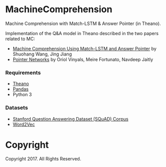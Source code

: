 # MachineComprehension
Machine Comprehension with Match-LSTM &amp; Answer Pointer (in Theano).

Implementation of the Q&A model in Theano described in the two papers related to MC:

- [Machine Comprehension Using Match-LSTM and Answer Pointer](https://arxiv.org/abs/1608.07905) by Shuohang Wang, Jing Jiang
- [Pointer Networks](https://arxiv.org/abs/1506.03134) by Oriol Vinyals, Meire Fortunato, Navdeep Jaitly

### Requirements
- [Theano](http://deeplearning.net/software/theano/)
- [Pandas](http://pandas.pydata.org/)
- Python 3

### Datasets
- [Stanford Question Answering Dataset (SQuAD) Corpus](https://rajpurkar.github.io/SQuAD-explorer/)
- [Word2Vec](https://code.google.com/archive/p/word2vec/)

# Copyright
Copyright 2017. All Rights Reserved.
